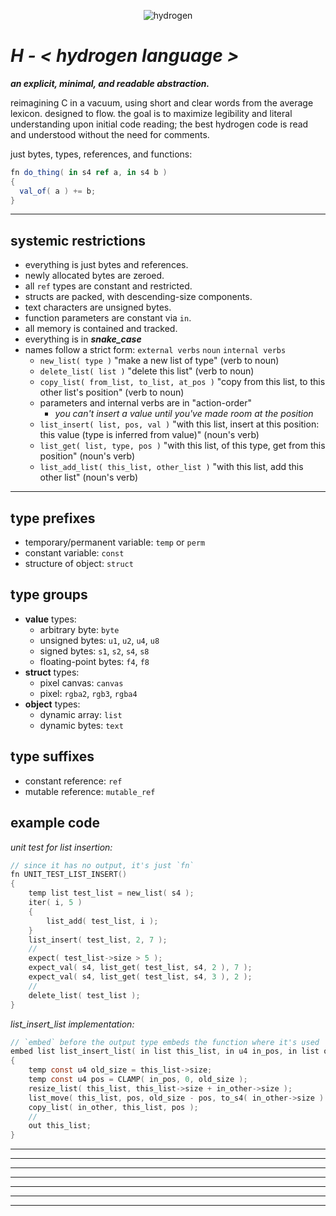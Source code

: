 <p align="center">
  <img src="https://github.com/user-attachments/assets/6b22f545-74ac-46b5-b72f-cb01910d9d65" alt="hydrogen">
</p>

# ***H*** *- < hydrogen language >*
***an explicit, minimal, and readable abstraction.***

reimagining C in a vacuum, using short and clear words from the average lexicon. designed to flow.
the goal is to maximize legibility and literal understanding upon initial code reading; the best hydrogen code is read and understood without the need for comments.

just bytes, types, references, and functions:
```c#
fn do_thing( in s4 ref a, in s4 b )
{
  val_of( a ) += b;
}
```
-------
## systemic restrictions
- everything is just bytes and references.
- newly allocated bytes are zeroed.
- all `ref` types are constant and restricted.
- structs are packed, with descending-size components.
- text characters are unsigned bytes.
- function parameters are constant via `in`.
- all memory is contained and tracked.
- everything is in ***snake_case***
- names follow a strict form: `external verbs` `noun` `internal verbs`
  - `new_list( type )` "make a new list of type" (verb to noun)
  - `delete_list( list )` "delete this list" (verb to noun)
  - `copy_list( from_list, to_list, at_pos )` "copy from this list, to this other list's position" (verb to noun)
  - parameters and internal verbs are in "action-order"
    - *you can't insert a value until you've made room at the position*
  - `list_insert( list, pos, val )` "with this list, insert at this position: this value (type is inferred from value)" (noun's verb)
  - `list_get( list, type, pos )` "with this list, of this type, get from this position" (noun's verb)
  - `list_add_list( this_list, other_list )` "with this list, add this other list" (noun's verb)
-------
## type prefixes
- temporary/permanent variable: `temp` or `perm`
- constant variable: `const`
- structure of object: `struct`

## type groups
- **value** types:
  - arbitrary byte: `byte`
  - unsigned bytes: `u1`, `u2`, `u4`, `u8`
  - signed bytes: `s1`, `s2`, `s4`, `s8`
  - floating-point bytes: `f4`, `f8`
- **struct** types:
  - pixel canvas: `canvas`
  - pixel: `rgba2`, `rgb3`, `rgba4`
- **object** types:
  - dynamic array: `list`
  - dynamic bytes: `text`
 
## type suffixes
- constant reference: `ref`
- mutable reference: `mutable_ref`

## example code
*unit test for list insertion:*
```c
// since it has no output, it's just `fn`
fn UNIT_TEST_LIST_INSERT()
{
	temp list test_list = new_list( s4 );
	iter( i, 5 )
	{
		list_add( test_list, i );
	}
	list_insert( test_list, 2, 7 );
	//
	expect( test_list->size > 5 );
	expect_val( s4, list_get( test_list, s4, 2 ), 7 );
	expect_val( s4, list_get( test_list, s4, 3 ), 2 );
	//
	delete_list( test_list );
}
```
*list_insert_list implementation:*
```c
// `embed` before the output type embeds the function where it's used
embed list list_insert_list( in list this_list, in u4 in_pos, in list other_list )
{
	temp const u4 old_size = this_list->size;
	temp const u4 pos = CLAMP( in_pos, 0, old_size );
	resize_list( this_list, this_list->size + in_other->size );
	list_move( this_list, pos, old_size - pos, to_s4( in_other->size ) );
	copy_list( in_other, this_list, pos );
	//
	out this_list;
}
```

-------
-------
-------
-------
-------
-------
-------

